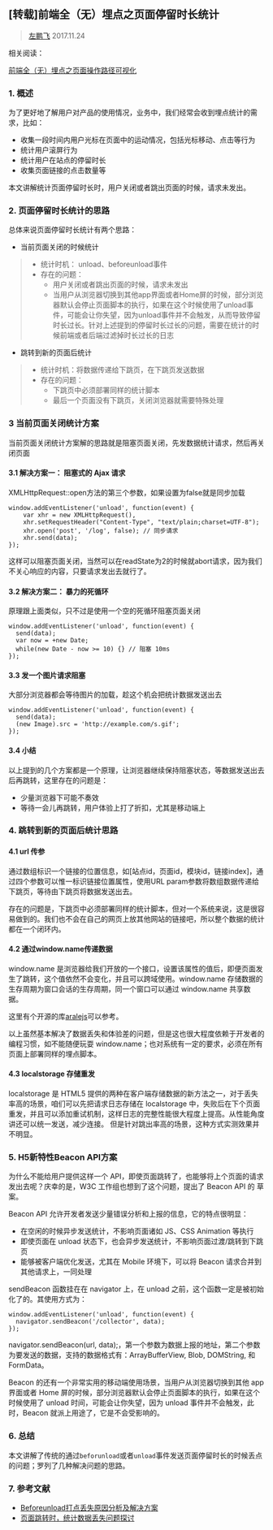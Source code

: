 ## [转载]前端全（无）埋点之页面停留时长统计

> [左鹏飞](https://github.com/zuopf769)  2017.11.24


相关阅读： 

[前端全（无）埋点之页面操作路径可视化](https://github.com/zuopf769/notebook/blob/master/fe/%E5%89%8D%E7%AB%AF%E5%85%A8%EF%BC%88%E6%97%A0%EF%BC%89%E5%9F%8B%E7%82%B9%E4%B9%8B%E9%A1%B5%E9%9D%A2%E6%93%8D%E4%BD%9C%E8%B7%AF%E5%BE%84%E5%8F%AF%E8%A7%86%E5%8C%96/README.md)

### 1. 概述

为了更好地了解用户对产品的使用情况，业务中，我们经常会收到埋点统计的需求，比如：

+ 收集一段时间内用户光标在页面中的运动情况，包括光标移动、点击等行为
+ 统计用户滚屏行为
+ 统计用户在站点的停留时长
+ 收集页面链接的点击数量等

本文讲解统计页面停留时长时，用户关闭或者跳出页面的时候，请求未发出。

### 2. 页面停留时长统计的思路

总体来说页面停留时长统计有两个思路：

+ 当前页面关闭的时候统计
> + 统计时机： unload、beforeunload事件
> + 存在的问题： 
>   + 用户关闭或者跳出页面的时候，请求未发出
>   + 当用户从浏览器切换到其他app界面或者Home屏的时候，部分浏览器默认会停止页面脚本的执行，如果在这个时候使用了unload事件，可能会让你失望，因为unload事件并不会触发，从而导致停留时长过长。针对上述提到的停留时长过长的问题，需要在统计的时候前端或者后端过滤掉时长过长的日志

+ 跳转到新的页面后统计
>  + 统计时机：将数据传递给下跳页，在下跳页发送数据
>  + 存在的问题：
> 		+ 下跳页中必须部署同样的统计脚本
> 		+ 最后一个页面没有下跳页，关闭浏览器就需要特殊处理


### 3 当前页面关闭统计方案

当前页面关闭统计方案解的思路就是阻塞页面关闭，先发数据统计请求，然后再关闭页面

#### 3.1 解决方案一： 阻塞式的 Ajax 请求

XMLHttpRequest::open方法的第三个参数，如果设置为false就是同步加载

```
window.addEventListener('unload', function(event) {
	var xhr = new XMLHttpRequest(),
	xhr.setRequestHeader("Content-Type", "text/plain;charset=UTF-8");
	xhr.open('post', '/log', false); // 同步请求
	xhr.send(data);
});
```

这样可以阻塞页面关闭，当然可以在readState为2的时候就abort请求，因为我们不关心响应的内容，只要请求发出去就行了。


#### 3.2 解决方案二： 暴力的死循环

原理跟上面类似，只不过是使用一个空的死循环阻塞页面关闭

```
window.addEventListener('unload', function(event) {
  send(data);
  var now = +new Date;
  while(new Date - now >= 10) {} // 阻塞 10ms
});
```

#### 3.3 发一个图片请求阻塞

大部分浏览器都会等待图片的加载，趁这个机会把统计数据发送出去

```
window.addEventListener('unload', function(event) {
  send(data);
  (new Image).src = 'http://example.com/s.gif';
});
```

#### 3.4 小结

以上提到的几个方案都是一个原理，让浏览器继续保持阻塞状态，等数据发送出去后再跳转，这里存在的问题是：

+ 少量浏览器下可能不奏效
+ 等待一会儿再跳转，用户体验上打了折扣，尤其是移动端上

### 4. 跳转到新的页面后统计思路

#### 4.1 url 传参

通过数组标识一个链接的位置信息，如[站点id，页面id，模块id，链接index]，通过四个参数可以惟一标识链接位置属性，使用URL param参数将数组数据传递给下跳页，等待由下跳页将数据发送出去。

存在的问题是，下跳页中必须部署同样的统计脚本，但对一个系统来说，这是很容易做到的。我们也不会在自己的网页上放其他网站的链接吧，所以整个数据的统计都在一个闭环内。

#### 4.2 通过window.name传递数据

window.name 是浏览器给我们开放的一个接口，设置该属性的值后，即便页面发生了跳转，这个值依然不会变化，并且可以跨域使用。window.name 存储数据的生存周期为窗口会话的生存周期，同一个窗口可以通过 window.name 共享数据。

这里有个开源的库[aralejs](https://github.com/aralejs/name-storage)可以参考。

以上虽然基本解决了数据丢失和体验差的问题，但是这也很大程度依赖于开发者的编程习惯，如不能随便玩耍 window.name；也对系统有一定的要求，必须在所有页面上部署同样的埋点脚本。


#### 4.3 localstorage 存储重发

localstorage 是 HTML5 提供的两种在客户端存储数据的新方法之一，对于丢失率高的场景，咱们可以先把请求日志存储在 localstorage 中，失败后在下个页面重发，并且可以添加重试机制，这样日志的完整性能很大程度上提高。从性能角度讲还可以统一发送，减少连接。
但是针对跳出率高的场景，这种方式实测效果并不明显。


### 5. H5新特性Beacon API方案

为什么不能给用户提供这样一个 API，即使页面跳转了，也能够将上个页面的请求发出去呢？庆幸的是，W3C 工作组也想到了这个问题，提出了 Beacon API 的 草案。

Beacon API 允许开发者发送少量错误分析和上报的信息，它的特点很明显：

+ 在空闲的时候异步发送统计，不影响页面诸如 JS、CSS Animation 等执行
+ 即使页面在 unload 状态下，也会异步发送统计，不影响页面过渡/跳转到下跳页
+ 能够被客户端优化发送，尤其在 Mobile 环境下，可以将 Beacon 请求合并到其他请求上，一同处理

sendBeacon 函数挂在在 navigator 上，在 unload 之前，这个函数一定是被初始化了的。其使用方式为：

```
window.addEventListener('unload', function(event) {
  navigator.sendBeacon('/collector', data);
});

```

navigator.sendBeacon(url, data);，第一个参数为数据上报的地址，第二个参数为要发送的数据，支持的数据格式有：ArrayBufferView, Blob, DOMString, 和 FormData。

Beacon 的还有一个非常实用的移动端使用场景，当用户从浏览器切换到其他 app 界面或者 Home 屏的时候，部分浏览器默认会停止页面脚本的执行，如果在这个时候使用了 unload 时间，可能会让你失望，因为 unload 事件并不会触发，此时，Beacon 就派上用途了，它是不会受影响的。


### 6. 总结

本文讲解了传统的通过`beforunload`或者`unload`事件发送页面停留时长的时候丢点的问题；罗列了几种解决问题的思路。

### 7. 参考文献

+ [Beforeunload打点丢失原因分析及解决方案](http://blogread.cn/it/article/6804?f=wb)
+ [页面跳转时，统计数据丢失问题探讨](http://www.barretlee.com/blog/2016/02/20/navigator-beacon-api/)







